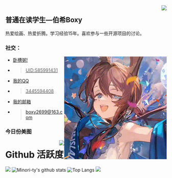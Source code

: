 <img align="right" src="https://count.getloli.com/get/@:Minori-ty?theme=rule3445594408">

## 普通在读学生—伯希Boxy

热爱绘画、热爱折腾。学习经验15年。喜欢参与一些开源项目的讨论。

### **社交：**
<img align="right" src="output.gif">

-   <a href="https://ak.hypergryph.com/">卧槽粥!
-   >UID:585991431
-   <a href="https://qm.qq.com/q/J3ZFM6Snee">我的QQ
-   >3445594408
-   <a href="mailto:boxy2699@163.com">我的邮箱
-   > boxy2699@163.com

### **今日份美图**
<img align="right" src="https://api.kxzjoker.cn/api/wallhere?type=bs">















           
# Github 活跃度
[![](https://activity-graph.herokuapp.com/graph?username=Minori-ty&theme=dracula)](https://github.com/ashutosh00710/github-readme-activity-graph)
![Minori-ty's github stats](https://github-readme-stats.vercel.app/api?username=QcxFlora&show_icons=true&theme=vue)
![Top Langs](https://github-readme-stats.vercel.app/api/top-langs/?username=QcxFlora&langs_count=6)
![](https://github-readme-stats.vercel.app/api/top-langs/?username=QcxFlora&layout=compact&langs_count=6)
